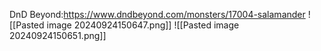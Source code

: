 DnD Beyond:https://www.dndbeyond.com/monsters/17004-salamander
![[Pasted image 20240924150647.png]]
![[Pasted image 20240924150651.png]]